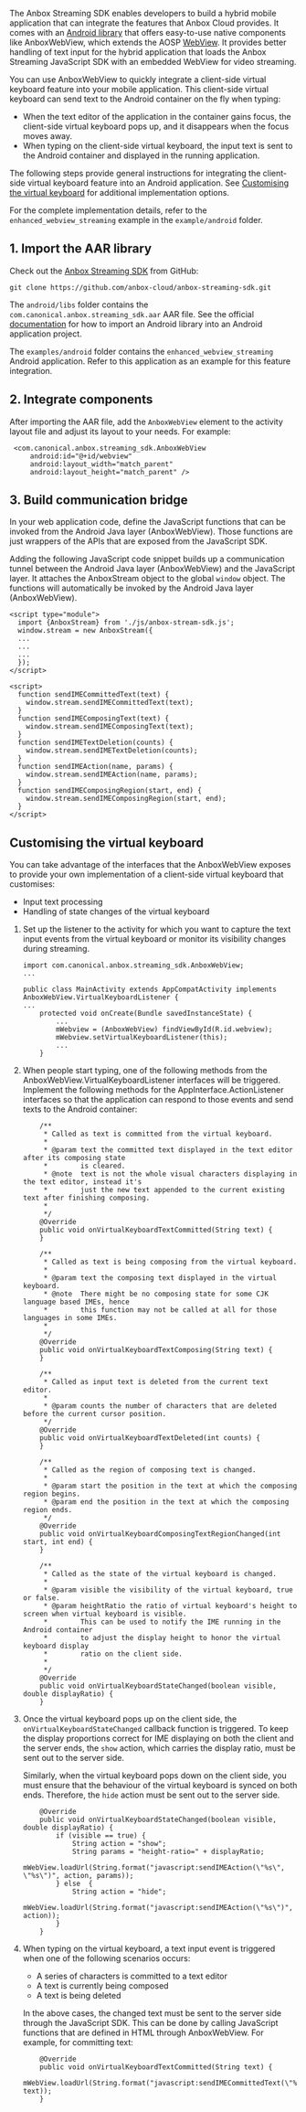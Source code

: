 The Anbox Streaming SDK enables developers to build a hybrid mobile application that can integrate the features that Anbox Cloud provides. It comes with an [Android library](https://developer.android.com/studio/projects/android-library) that offers easy-to-use native components like AnboxWebView, which extends the AOSP [WebView](https://developer.android.com/reference/android/webkit/WebView). It provides better handling of text input for the hybrid application that loads the Anbox Streaming JavaScript SDK with an embedded WebView for video streaming.

You can use AnboxWebView to quickly integrate a client-side virtual keyboard feature into your mobile application. This client-side virtual keyboard can send text to the Android container on the fly when typing:

* When the text editor of the application in the container gains focus, the client-side virtual keyboard pops up, and it disappears when the focus moves away.
* When typing on the client-side virtual keyboard, the input text is sent to the Android container and displayed in the running application.

The following steps provide general instructions for integrating the client-side virtual keyboard feature into an Android application. See [Customising the virtual keyboard](#customising) for additional implementation options.

For the complete implementation details, refer to the `enhanced_webview_streaming` example in the `example/android` folder.

## 1. Import the AAR library

Check out the [Anbox Streaming SDK](https://github.com/anbox-cloud/anbox-streaming-sdk) from GitHub:

    git clone https://github.com/anbox-cloud/anbox-streaming-sdk.git

The `android/libs` folder contains the `com.canonical.anbox.streaming_sdk.aar` AAR file. See the official [documentation](https://developer.android.com/studio/projects/android-library) for how to import an Android library into an Android application project.

The `examples/android` folder contains the `enhanced_webview_streaming` Android application. Refer to this application as an example for this feature integration.

## 2. Integrate components

After importing the AAR file, add the `AnboxWebView` element to the activity layout file and adjust its layout to your needs. For example:

   ```
    <com.canonical.anbox.streaming_sdk.AnboxWebView
        android:id="@+id/webview"
        android:layout_width="match_parent"
        android:layout_height="match_parent" />
   ```

## 3. Build communication bridge

In your web application code, define the JavaScript functions that can be invoked from the Android Java layer (AnboxWebView). Those functions are just wrappers of the APIs that are exposed from the JavaScript SDK.

Adding the following JavaScript code snippet builds up a communication tunnel between the Android Java layer (AnboxWebView) and the JavaScript layer. It attaches the AnboxStream object to the global `window` object. The functions will automatically be invoked by the Android Java layer (AnboxWebView).

   ```
   <script type="module">
     import {AnboxStream} from './js/anbox-stream-sdk.js';
     window.stream = new AnboxStream({
     ...
     ...
     ...
     });
   </script>

   <script>
     function sendIMECommittedText(text) {
       window.stream.sendIMECommittedText(text);
     }
     function sendIMEComposingText(text) {
       window.stream.sendIMEComposingText(text);
     }
     function sendIMETextDeletion(counts) {
       window.stream.sendIMETextDeletion(counts);
     }
     function sendIMEAction(name, params) {
       window.stream.sendIMEAction(name, params);
     }
     function sendIMEComposingRegion(start, end) {
       window.stream.sendIMEComposingRegion(start, end);
     }
   </script>

   ```

<a name="customising"></a>
## Customising the virtual keyboard

You can take advantage of the interfaces that the AnboxWebView exposes to provide your own implementation of a client-side virtual keyboard that customises:

* Input text processing
* Handling of state changes of the virtual keyboard

1. Set up the listener to the activity for which you want to capture the text input events from the virtual keyboard or monitor its visibility changes during streaming.
   ```
   import com.canonical.anbox.streaming_sdk.AnboxWebView;
   ...

   public class MainActivity extends AppCompatActivity implements AnboxWebView.VirtualKeyboardListener {
   ...
       protected void onCreate(Bundle savedInstanceState) {
           ...
           mWebview = (AnboxWebView) findViewById(R.id.webview);
           mWebview.setVirtualKeyboardListener(this);
           ...
       }
   ```

2. When people start typing, one of the following methods from the AnboxWebView.VirtualKeyboardListener interfaces will be triggered. Implement the following methods for the AppInterface.ActionListener interfaces so that the application can respond to those events and send texts to the Android container:

   ```
       /**
        * Called as text is committed from the virtual keyboard.
        *
        * @param text the committed text displayed in the text editor after its composing state
        *        is cleared.
        * @note  text is not the whole visual characters displaying in the text editor, instead it's
        *        just the new text appended to the current existing text after finishing composing.
        *
        */
       @Override
       public void onVirtualKeyboardTextCommitted(String text) {
       }

       /**
        * Called as text is being composing from the virtual keyboard.
        *
        * @param text the composing text displayed in the virtual keyboard.
        * @note  There might be no composing state for some CJK language based IMEs, hence
        *        this function may not be called at all for those languages in some IMEs.
        *
        */
       @Override
       public void onVirtualKeyboardTextComposing(String text) {
       }

       /**
        * Called as input text is deleted from the current text editor.
        *
        * @param counts the number of characters that are deleted before the current cursor position.
        */
       @Override
       public void onVirtualKeyboardTextDeleted(int counts) {
       }

       /**
        * Called as the region of composing text is changed.
        *
        * @param start the position in the text at which the composing region begins.
        * @param end the position in the text at which the composing region ends.
        */
       @Override
       public void onVirtualKeyboardComposingTextRegionChanged(int start, int end) {
       }

       /**
        * Called as the state of the virtual keyboard is changed.
        *
        * @param visible the visibility of the virtual keyboard, true or false.
        * @param heightRatio the ratio of virtual keyboard's height to screen when virtual keyboard is visible.
        *        This can be used to notify the IME running in the Android container
        *        to adjust the display height to honor the virtual keyboard display
        *        ratio on the client side.
        *
        */
       @Override
       public void onVirtualKeyboardStateChanged(boolean visible, double displayRatio) {
       }

   ```

3. Once the virtual keyboard pops up on the client side, the `onVirtualKeyboardStateChanged` callback function is triggered. To keep the display proportions correct for IME displaying on both the client and the server ends, the `show` action, which carries the display ratio, must be sent out to the server side.

   Similarly, when the virtual keyboard pops down on the client side, you must ensure that the behaviour of the virtual keyboard is synced on both ends. Therefore, the `hide` action must be sent out to the server side.


   ```
       @Override
       public void onVirtualKeyboardStateChanged(boolean visible, double displayRatio) {
           if (visible == true) {
               String action = "show";
               String params = "height-ratio=" + displayRatio;
               mWebView.loadUrl(String.format("javascript:sendIMEAction(\"%s\", \"%s\")", action, params));
           } else  {
               String action = "hide";
               mWebView.loadUrl(String.format("javascript:sendIMEAction(\"%s\")", action));
           }
       }

   ```

4. When typing on the virtual keyboard, a text input event is triggered when one of the following scenarios occurs:
   - A series of characters is committed to a text editor
   - A text is currently being composed
   - A text is being deleted

    In the above cases, the changed text must be sent to the server side through the JavaScript SDK. This can be done by calling JavaScript functions that are defined in HTML through AnboxWebView. For example, for committing text:

   ```
       @Override
       public void onVirtualKeyboardTextCommitted(String text) {
           mWebView.loadUrl(String.format("javascript:sendIMECommittedText(\"%s\")", text));
       }

   ```
